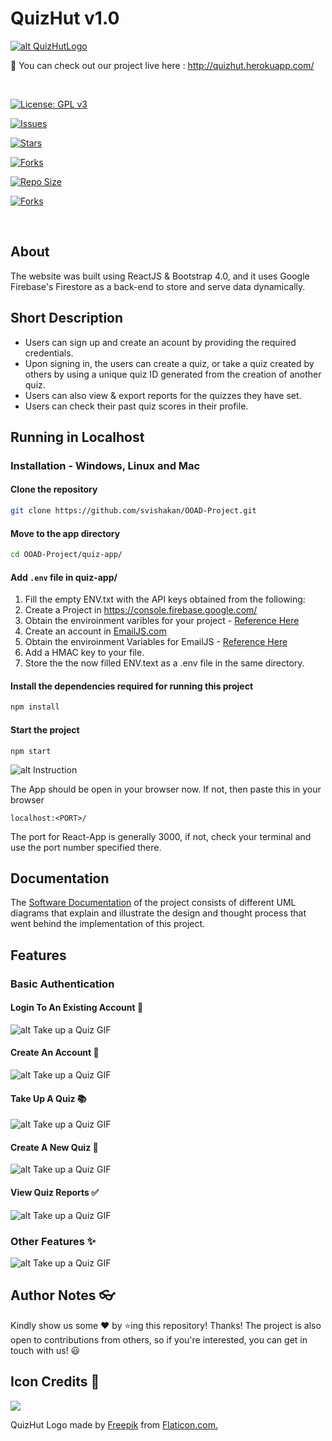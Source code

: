 # QuizHut v1.0
[![alt QuizHutLogo](./images/logo.png)](http://quizhut.herokuapp.com/)

🔗 You can check out our project live here : http://quizhut.herokuapp.com/

<br>

[![License: GPL v3](https://img.shields.io/github/license/svishakan/OOAD-Project?style=for-the-badge)](https://github.com/svishakan/OOAD-Project/blob/main/LICENSE)

[![Issues](https://img.shields.io/github/issues/svishakan/OOAD-Project?style=for-the-badge)](https://github.com/svishakan/OOAD-Project/issues)

[![Stars](https://img.shields.io/github/stars/svishakan/OOAD-Project?style=for-the-badge)](https://github.com/svishakan/OOAD-Project/stargazers)

[![Forks](https://img.shields.io/github/forks/svishakan/OOAD-Project?style=for-the-badge)](https://github.com/svishakan/OOAD-Project/)

[![Repo Size](https://img.shields.io/github/repo-size/svishakan/OOAD-Project?style=for-the-badge)](https://github.com/svishakan/OOAD-Project/)

[![Forks](https://img.shields.io/website?down_message=OFFLINE&style=for-the-badge&up_message=ONLINE&url=https%3A%2F%2Fquiz-hut.herokuapp.com%2F)](https://quiz-hut.herokuapp.com/)


<br>

## About

The website was built using ReactJS & Bootstrap 4.0, and it uses Google Firebase's Firestore as a back-end to store and serve data dynamically.

## Short Description
- Users can sign up and create an acount by providing the required credentials.
- Upon signing in, the users can create a quiz, or take a quiz created by others by using a unique quiz ID generated from the creation of another quiz.
- Users can also view & export reports for the quizzes they have set.
- Users can check their past quiz scores in their profile.

## Running in Localhost
### Installation - Windows, Linux and Mac
#### Clone the repository
```bash
git clone https://github.com/svishakan/OOAD-Project.git
```
#### Move to the app directory
```bash
cd OOAD-Project/quiz-app/
```
#### Add ```.env``` file in quiz-app/
1. Fill the empty ENV.txt with the API keys obtained from the following:
1. Create a Project in https://console.firebase.google.com/
1. Obtain the enviroinment varibles for your project - [Reference Here](https://youtu.be/3ZEz-iposj8)
1. Create an account in [EmailJS.com](https://dashboard.emailjs.com/sign-in) 
1. Obtain the enviroinment Variables for EmailJS  - [Reference Here](https://youtu.be/NgWGllOjkbs)
1. Add a HMAC key to your file.
1. Store the the now filled ENV.text as a .env file in the same directory.

#### Install the dependencies required for running this project
```zsh
npm install
```
#### Start the project
```
npm start
```

![alt Instruction](./images/Instruction.gif)

The App should be open in your browser now. If not, then paste this in your browser
```
localhost:<PORT>/
``` 

The port for React-App is generally 3000, if not, check your terminal and use the port number specified there.

## Documentation
The [Software Documentation](./Documentation/) of the project consists of different UML diagrams that explain and illustrate the design and thought process that went behind the implementation of this project.

## Features

### Basic Authentication 

#### Login To An Existing Account 🔑

![alt Take up a Quiz GIF](./images/Login.gif)

#### Create An Account 🔐

![alt Take up a Quiz GIF](./images/Registration.gif)

#### Take Up A Quiz 📚

![alt Take up a Quiz GIF](./images/TakeQuiz.gif)


#### Create A New Quiz 📝


![alt Take up a Quiz GIF](./images/CreateQuiz.gif)


#### View Quiz Reports ✅

![alt Take up a Quiz GIF](./images/ViewReports.gif)


### Other Features ✨

![alt Take up a Quiz GIF](./images/OtherFeatures.gif)

## Author Notes 👓

Kindly show us some ❤️ by ⭐ing this repository! Thanks! 
The project is also open to contributions from others, so if you're interested, 
you can get in touch with us! 😃


## Icon Credits 📎

<div>
<img src="./quiz-app/public/logo30.png">
</div>

QuizHut Logo made by [Freepik](https://www.flaticon.com/authors/freepik) from [Flaticon.com.](https://www.flaticon.com/)

